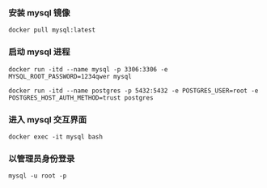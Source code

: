 ### 安装 mysql 镜像

```
docker pull mysql:latest
```

### 启动 mysql 进程

```
docker run -itd --name mysql -p 3306:3306 -e MYSQL_ROOT_PASSWORD=1234qwer mysql
```

```
docker run -itd --name postgres -p 5432:5432 -e POSTGRES_USER=root -e POSTGRES_HOST_AUTH_METHOD=trust postgres
```

### 进入 mysql 交互界面

```
docker exec -it mysql bash
```

### 以管理员身份登录

```
mysql -u root -p
```